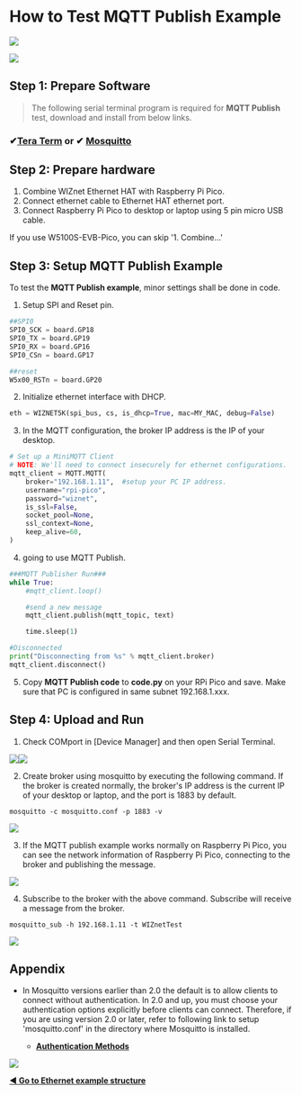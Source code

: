 # How to Test MQTT Publish Example

![][link-mqtt]

![][link-mqtt_0]

## Step 1: Prepare Software

> The following serial terminal program is required for **MQTT Publish** test, download and install from below links.

### &#10004;[**Tera Term**][link-tera_term]  or  &#10004; [**Mosquitto**][link-mosquitto]



## Step 2: Prepare hardware

1. Combine WIZnet Ethernet HAT with Raspberry Pi Pico.
2. Connect ethernet cable to Ethernet HAT ethernet port.
3. Connect Raspberry Pi Pico to desktop or laptop using 5 pin micro USB cable.



If you use W5100S-EVB-Pico, you can skip '1. Combine...'



## Step 3: Setup MQTT Publish Example

To test the **MQTT Publish example**, minor settings shall be done in code.

1. Setup SPI and Reset pin.

```python
##SPI0
SPI0_SCK = board.GP18
SPI0_TX = board.GP19
SPI0_RX = board.GP16
SPI0_CSn = board.GP17

##reset
W5x00_RSTn = board.GP20
```

2. Initialize ethernet interface with DHCP.

```python
eth = WIZNET5K(spi_bus, cs, is_dhcp=True, mac=MY_MAC, debug=False)
```

3. In the MQTT configuration, the broker IP address is the IP of your desktop.

```python
# Set up a MiniMQTT Client
# NOTE: We'll need to connect insecurely for ethernet configurations.
mqtt_client = MQTT.MQTT(
    broker="192.168.1.11",  #setup your PC IP address.
    username="rpi-pico",       
    password="wiznet",      
    is_ssl=False,
    socket_pool=None,
    ssl_context=None,
    keep_alive=60,
)
```

4. going to use MQTT Publish.

```python
###MQTT Publisher Run###
while True:
    #mqtt_client.loop()

    #send a new message
    mqtt_client.publish(mqtt_topic, text)

    time.sleep(1)

#Disconnected
print("Disconnecting from %s" % mqtt_client.broker)
mqtt_client.disconnect()
```

5. Copy **MQTT Publish code** to **code.py** on your RPi Pico and save. Make sure that PC is configured in same subnet 192.168.1.xxx.



## Step 4: Upload and Run

1. Check COMport in [Device Manager] and then open Serial Terminal.

![][link-port]![][link-terminal]

2. Create broker using mosquitto by executing the following command. If the broker is created normally, the broker's IP address is the current IP of your desktop or laptop, and the port is 1883 by default.

```
mosquitto -c mosquitto.conf -p 1883 -v
```

![][link-mqtt_1]

3. If the MQTT publish example works normally on Raspberry Pi Pico, you can see the network information of Raspberry Pi Pico, connecting to the broker and publishing the message.

![][link-mqtt_2]

4. Subscribe to the broker with the above command. Subscribe will receive a message from the broker.

```
mosquitto_sub -h 192.168.1.11 -t WIZnetTest
```

![][link-mqtt_3]

## Appendix

- In Mosquitto versions earlier than 2.0 the default is to allow clients to connect without authentication. In 2.0 and up, you must choose your authentication options explicitly before clients can connect. Therefore, if you are using version 2.0 or later, refer to following link to setup 'mosquitto.conf' in the directory where Mosquitto is installed.

    - [**Authentication Methods**][link-authentication_methods]

![][link-mqtt_conf]


 [**◀ Go to Ethernet example structure**](#ethernet_example_structure)



<!--
Link
-->

[link-tera_term]: https://osdn.net/projects/ttssh2/releases/
[link-mosquitto]: https://mosquitto.org/download/

[link-port]:https://github.com/Wiznet-OpenHardware/RP2040-HAT-CircuitPython/blob/main/img/MQTT/PORT.jpg
[link-terminal]: https://github.com/Wiznet-OpenHardware/RP2040-HAT-CircuitPython/blob/main/img/MQTT/Terminal.jpg
[link-mqtt]:https://github.com/Wiznet-OpenHardware/RP2040-HAT-CircuitPython/blob/main/img/MQTT/MQTT.png
[link-mqtt_0]:https://github.com/Wiznet-OpenHardware/RP2040-HAT-CircuitPython/blob/main/img/MQTT/MQTT_0.jpg
[link-mqtt_1]: https://github.com/Wiznet-OpenHardware/RP2040-HAT-CircuitPython/blob/main/img/MQTT/MQTT_pub_1.PNG
[link-mqtt_2]: https://github.com/Wiznet-OpenHardware/RP2040-HAT-CircuitPython/blob/main/img/MQTT/MQTT_pub_2.PNG
[link-mqtt_3]: https://github.com/Wiznet-OpenHardware/RP2040-HAT-CircuitPython/blob/main/img/MQTT/MQTT_pub_3.PNG
[link-mqtt_conf]: https://github.com/Wiznet-OpenHardware/RP2040-HAT-CircuitPython/blob/main/img/MQTT/MQTT_conf.png
[link-authentication_methods]: https://mosquitto.org/documentation/authentication-methods/

